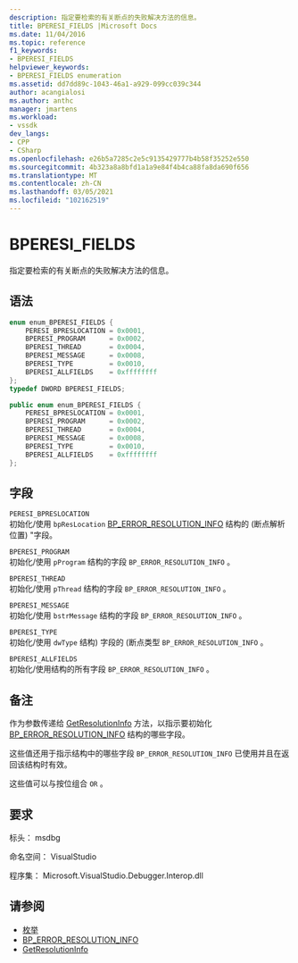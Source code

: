 ```yaml
---
description: 指定要检索的有关断点的失败解决方法的信息。
title: BPERESI_FIELDS |Microsoft Docs
ms.date: 11/04/2016
ms.topic: reference
f1_keywords:
- BPERESI_FIELDS
helpviewer_keywords:
- BPERESI_FIELDS enumeration
ms.assetid: dd7dd89c-1043-46a1-a929-099cc039c344
author: acangialosi
ms.author: anthc
manager: jmartens
ms.workload:
- vssdk
dev_langs:
- CPP
- CSharp
ms.openlocfilehash: e26b5a7285c2e5c9135429777b4b58f35252e550
ms.sourcegitcommit: 4b323a8a8bfd1a1a9e84f4b4ca88fa8da690f656
ms.translationtype: MT
ms.contentlocale: zh-CN
ms.lasthandoff: 03/05/2021
ms.locfileid: "102162519"
---
```

# <a name="bperesi_fields"></a>BPERESI_FIELDS
指定要检索的有关断点的失败解决方法的信息。

## <a name="syntax"></a>语法

```cpp
enum enum_BPERESI_FIELDS {
    PERESI_BPRESLOCATION = 0x0001,
    BPERESI_PROGRAM      = 0x0002,
    BPERESI_THREAD       = 0x0004,
    BPERESI_MESSAGE      = 0x0008,
    BPERESI_TYPE         = 0x0010,
    BPERESI_ALLFIELDS    = 0xffffffff
};
typedef DWORD BPERESI_FIELDS;
```

```csharp
public enum enum_BPERESI_FIELDS {
    PERESI_BPRESLOCATION = 0x0001,
    BPERESI_PROGRAM      = 0x0002,
    BPERESI_THREAD       = 0x0004,
    BPERESI_MESSAGE      = 0x0008,
    BPERESI_TYPE         = 0x0010,
    BPERESI_ALLFIELDS    = 0xffffffff
};
```

## <a name="fields"></a>字段
`PERESI_BPRESLOCATION`\
初始化/使用 `bpResLocation` [BP_ERROR_RESOLUTION_INFO](../../../extensibility/debugger/reference/bp-error-resolution-info.md) 结构的 (断点解析位置) "字段。

`BPERESI_PROGRAM`\
初始化/使用 `pProgram` 结构的字段 `BP_ERROR_RESOLUTION_INFO` 。

`BPERESI_THREAD`\
初始化/使用 `pThread` 结构的字段 `BP_ERROR_RESOLUTION_INFO` 。

`BPERESI_MESSAGE`\
初始化/使用 `bstrMessage` 结构的字段 `BP_ERROR_RESOLUTION_INFO` 。

`BPERESI_TYPE`\
初始化/使用 `dwType` 结构) 字段的 (断点类型 `BP_ERROR_RESOLUTION_INFO` 。

`BPERESI_ALLFIELDS`\
初始化/使用结构的所有字段 `BP_ERROR_RESOLUTION_INFO` 。

## <a name="remarks"></a>备注
作为参数传递给 [GetResolutionInfo](../../../extensibility/debugger/reference/idebugerrorbreakpointresolution2-getresolutioninfo.md) 方法，以指示要初始化 [BP_ERROR_RESOLUTION_INFO](../../../extensibility/debugger/reference/bp-error-resolution-info.md) 结构的哪些字段。

这些值还用于指示结构中的哪些字段 `BP_ERROR_RESOLUTION_INFO` 已使用并且在返回该结构时有效。

这些值可以与按位组合 `OR` 。

## <a name="requirements"></a>要求
标头： msdbg

命名空间： VisualStudio

程序集： Microsoft.VisualStudio.Debugger.Interop.dll

## <a name="see-also"></a>请参阅
- [枚举](../../../extensibility/debugger/reference/enumerations-visual-studio-debugging.md)
- [BP_ERROR_RESOLUTION_INFO](../../../extensibility/debugger/reference/bp-error-resolution-info.md)
- [GetResolutionInfo](../../../extensibility/debugger/reference/idebugerrorbreakpointresolution2-getresolutioninfo.md)
